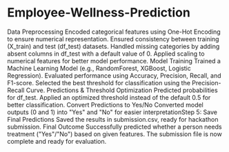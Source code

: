 # Employee-Wellness-Prediction

   Data Preprocessing
Encoded categorical features using One-Hot Encoding to ensure numerical representation.
Ensured consistency between training (X_train) and test (df_test) datasets.
Handled missing categories by adding absent columns in df_test with a default value of 0.
Applied scaling to numerical features for better model performance.
   Model Training
Trained a Machine Learning Model (e.g., RandomForest, XGBoost, Logistic Regression).
Evaluated performance using Accuracy, Precision, Recall, and F1-score.
Selected the best threshold for classification using the Precision-Recall Curve.
   Predictions & Threshold Optimization
Predicted probabilities for df_test.
Applied an optimized threshold instead of the default 0.5 for better classification.
   Convert Predictions to Yes/No
Converted model outputs (0 and 1) into "Yes" and "No" for easier interpretationStep 5: Save Final Predictions
Saved the results in submission.csv, ready for hackathon submission.
   Final Outcome
Successfully predicted whether a person needs treatment ("Yes"/"No") based on given features.
The submission file is now complete and ready for evaluation.
